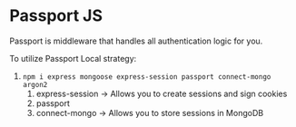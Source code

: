 # Passport JS

Passport is middleware that handles all authentication logic for you.

To utilize Passport Local strategy:

1. `npm i express mongoose express-session passport connect-mongo argon2`
   1. express-session -> Allows you to create sessions and sign cookies
   2. passport
   3. connect-mongo -> Allows you to store sessions in MongoDB

```

```
